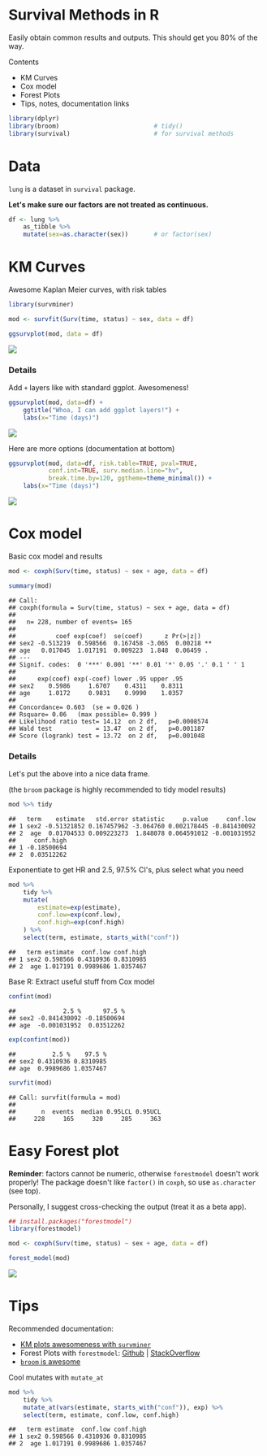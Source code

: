 Survival Methods in R
================

Easily obtain common results and outputs. This should get you 80% of the way.

Contents

-   KM Curves
-   Cox model
-   Forest Plots
-   Tips, notes, documentation links

``` r
library(dplyr)
library(broom)                          # tidy()
library(survival)                       # for survival methods
```

Data
====

`lung` is a dataset in `survival` package.

**Let's make sure our factors are not treated as continuous.**

``` r
df <- lung %>%
    as_tibble %>%
    mutate(sex=as.character(sex))       # or factor(sex)
```

KM Curves
=========

Awesome Kaplan Meier curves, with risk tables

``` r
library(survminer)
```

``` r
mod <- survfit(Surv(time, status) ~ sex, data = df)

ggsurvplot(mod, data = df)
```

![](survival-in-R_files/figure-markdown_github-ascii_identifiers/unnamed-chunk-4-1.png)

### Details

Add `+` layers like with standard ggplot. Awesomeness!

``` r
ggsurvplot(mod, data=df) +
    ggtitle("Whoa, I can add ggplot layers!") +
    labs(x="Time (days)")
```

![](survival-in-R_files/figure-markdown_github-ascii_identifiers/unnamed-chunk-5-1.png)

Here are more options (documentation at bottom)

``` r
ggsurvplot(mod, data=df, risk.table=TRUE, pval=TRUE,
           conf.int=TRUE, surv.median.line="hv",
           break.time.by=120, ggtheme=theme_minimal()) +
    labs(x="Time (days)")
```

![](survival-in-R_files/figure-markdown_github-ascii_identifiers/unnamed-chunk-6-1.png)

Cox model
=========

Basic cox model and results

``` r
mod <- coxph(Surv(time, status) ~ sex + age, data = df)

summary(mod)
```

    ## Call:
    ## coxph(formula = Surv(time, status) ~ sex + age, data = df)
    ## 
    ##   n= 228, number of events= 165 
    ## 
    ##           coef exp(coef)  se(coef)      z Pr(>|z|)   
    ## sex2 -0.513219  0.598566  0.167458 -3.065  0.00218 **
    ## age   0.017045  1.017191  0.009223  1.848  0.06459 . 
    ## ---
    ## Signif. codes:  0 '***' 0.001 '**' 0.01 '*' 0.05 '.' 0.1 ' ' 1
    ## 
    ##      exp(coef) exp(-coef) lower .95 upper .95
    ## sex2    0.5986     1.6707    0.4311    0.8311
    ## age     1.0172     0.9831    0.9990    1.0357
    ## 
    ## Concordance= 0.603  (se = 0.026 )
    ## Rsquare= 0.06   (max possible= 0.999 )
    ## Likelihood ratio test= 14.12  on 2 df,   p=0.0008574
    ## Wald test            = 13.47  on 2 df,   p=0.001187
    ## Score (logrank) test = 13.72  on 2 df,   p=0.001048

### Details

Let's put the above into a nice data frame.

(the `broom` package is highly recommended to tidy model results)

``` r
mod %>% tidy
```

    ##   term    estimate   std.error statistic     p.value     conf.low
    ## 1 sex2 -0.51321852 0.167457962 -3.064760 0.002178445 -0.841430092
    ## 2  age  0.01704533 0.009223273  1.848078 0.064591012 -0.001031952
    ##     conf.high
    ## 1 -0.18500694
    ## 2  0.03512262

Exponentiate to get HR and 2.5, 97.5% CI's, plus select what you need

``` r
mod %>%
    tidy %>%
    mutate(
        estimate=exp(estimate),
        conf.low=exp(conf.low),
        conf.high=exp(conf.high)
    ) %>%
    select(term, estimate, starts_with("conf"))
```

    ##   term estimate  conf.low conf.high
    ## 1 sex2 0.598566 0.4310936 0.8310985
    ## 2  age 1.017191 0.9989686 1.0357467

Base R: Extract useful stuff from Cox model

``` r
confint(mod)
```

    ##             2.5 %      97.5 %
    ## sex2 -0.841430092 -0.18500694
    ## age  -0.001031952  0.03512262

``` r
exp(confint(mod))
```

    ##          2.5 %    97.5 %
    ## sex2 0.4310936 0.8310985
    ## age  0.9989686 1.0357467

``` r
survfit(mod)
```

    ## Call: survfit(formula = mod)
    ## 
    ##       n  events  median 0.95LCL 0.95UCL 
    ##     228     165     320     285     363

Easy Forest plot
================

**Reminder**: factors cannot be numeric, otherwise `forestmodel` doesn't work properly! The package doesn't like `factor()` in `coxph`, so use `as.character` (see top).

Personally, I suggest cross-checking the output (treat it as a beta app).

``` r
## install.packages("forestmodel")
library(forestmodel)

mod <- coxph(Surv(time, status) ~ sex + age, data = df)

forest_model(mod)
```

![](survival-in-R_files/figure-markdown_github-ascii_identifiers/unnamed-chunk-11-1.png)

Tips
====

Recommended documentation:

-   [KM plots awesomeness with `survminer`](https://cran.r-project.org/web/packages/survminer/vignettes/Informative_Survival_Plots.html)
-   Forest Plots with `forestmodel`: [Github](https://github.com/NikNakk/forestmodel) | [StackOverflow](https://stackoverflow.com/a/31373382/3217870)
-   [`broom` is awesome](http://varianceexplained.org/r/broom-intro/)

Cool mutates with `mutate_at`

``` r
mod %>%
    tidy %>%
    mutate_at(vars(estimate, starts_with("conf")), exp) %>%
    select(term, estimate, conf.low, conf.high)
```

    ##   term estimate  conf.low conf.high
    ## 1 sex2 0.598566 0.4310936 0.8310985
    ## 2  age 1.017191 0.9989686 1.0357467
